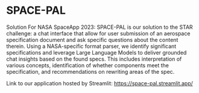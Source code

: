 # SPACE-PAL
Solution For NASA SpaceApp 2023:
SPACE-PAL is our solution to the STAR challenge: a chat interface that allow for user submission of an aerospace specification document and ask specific questions about the content therein. Using a NASA-specific format parser, we identify significant specifications and leverage Large Language Models to deliver grounded chat insights based on the found specs. This includes interpretation of various concepts, identification of whether components meet the specification, and recommendations on rewriting areas of the spec.

Link to our application hosted by Streamlit: https://space-pal.streamlit.app/
 
